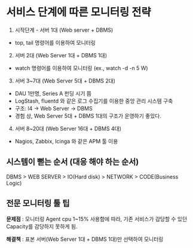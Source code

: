 서비스 단계에 따른 모니터링 전략
===============
1. 시작단계 - 서버 1대 (Web server + DBMS)

- top, tail 명령어를 이용하여 모니터링

2. 서버 2대 (Web Server 1대 + DBMS 1대)

- watch 명령어를 이용하여 모니터링 (ex., watch -d -n 5 W)

3. 서버 3~7대 (Web Server 5대 + DBMS 2대)

- DAU 1만명, Series A 펀딩 시기 쯤
- LogStash, fluentd 와 같은 로그 수집기를 이용한 중앙 관리 시스템 구축
- 구조: l4 -> Web Server -> DBMS
- 경험 상, Web Server 5대 + DBMS 1대의 구조가 운영하기 좋았다.

4. 서버 8~20대 (Web Server 16대 + DBMS 4대)

- Nagios, Zabbix, Icinga 와 같은 APM 툴 이용


시스템이 뻗는 순서 (대응 해야 하는 순서)
---------
DBMS > WEB SERVER > IO(Hard disk) > NETWORK > CODE(Business Logic)

전문 모니터링 툴 팁
--------
**문제점** : 모니터링 Agent cpu 1~15% 사용함에 따라, 기존 서비스가 감당할 수 있던 Capacity를 감당하지 못하게 됨.

**해결책** : 표본 서버(Web Server 1대 + DBMS 1대)만 선택하여 모니터링

